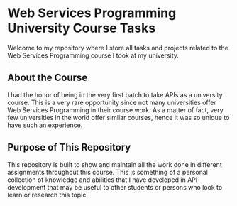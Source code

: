 # Web Services Programming University Course Tasks

Welcome to my repository where I store all tasks and projects related to the Web Services Programming course I took at my university.

## About the Course

I had the honor of being in the very first batch to take  APIs as a university course. This is a very rare opportunity since not many universities offer Web Services Programming in their course work. As a matter of fact, very few universities in the world offer similar courses, hence it was so unique to have such an experience.

## Purpose of This Repository

This repository is built to show and maintain all the work done in different assignments throughout this course. This is something of a personal collection of knowledge and abilities that I have developed in API development that may be useful to other students or persons who look to learn or research this topic.
